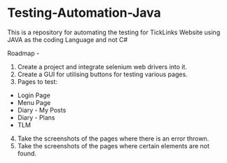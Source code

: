 # Testing-Automation-Java
This is a repository for automating the testing for TickLinks Website using JAVA as the coding Language and not C#


Roadmap -
1. Create a project and integrate selenium web drivers into it.
2. Create a GUI for utilising buttons for testing various pages.
3. Pages to test: 
  - Login Page
  - Menu Page
  - Diary - My Posts
  - Diary - Plans
  - TLM
4. Take the screenshots of the pages where there is an error thrown.
5. Take the screenshots of the pages where certain elements are not found.
